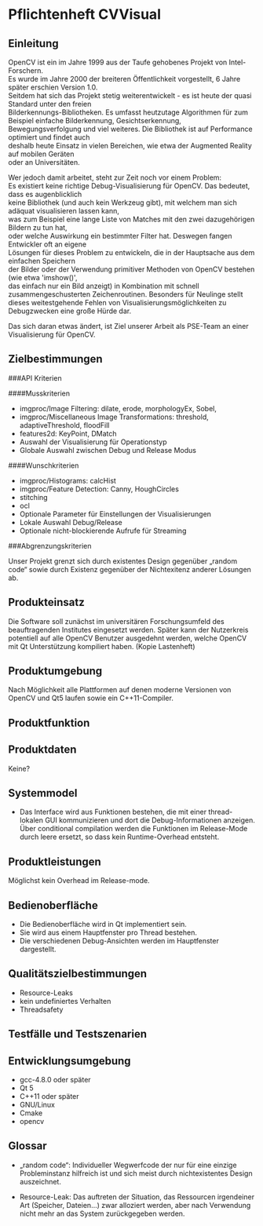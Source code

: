﻿Pflichtenheft CVVisual
======================

Einleitung
----------

OpenCV ist ein im Jahre 1999 aus der Taufe gehobenes Projekt von Intel-Forschern.  
Es wurde im Jahre 2000 der breiteren Öffentlichkeit vorgestellt, 6 Jahre später erschien Version 1.0.  
Seitdem hat sich das Projekt stetig weiterentwickelt - es ist heute der quasi Standard unter den freien   
Bilderkennungs-Bibliotheken.
Es umfasst heutzutage Algorithmen für zum Beispiel einfache Bilderkennung, Gesichtserkennung,  
Bewegungsverfolgung und viel weiteres. Die Bibliothek ist auf Performance optimiert und findet auch  
deshalb heute Einsatz in vielen Bereichen, wie etwa der Augmented Reality auf mobilen Geräten  
oder an Universitäten.  

Wer jedoch damit arbeitet, steht zur Zeit noch vor einem Problem:  
Es existiert keine richtige Debug-Visualisierung für OpenCV. Das bedeutet, dass es augenblicklich  
keine Bibliothek (und auch kein Werkzeug gibt), mit welchem man sich adäquat visualisieren lassen kann,  
was zum Beispiel eine lange Liste von Matches mit den zwei dazugehörigen Bildern zu tun hat,  
oder welche Auswirkung ein bestimmter Filter hat. Deswegen fangen Entwickler oft an eigene  
Lösungen für dieses Problem zu entwickeln, die in der Hauptsache aus dem einfachen Speichern  
der Bilder oder der Verwendung primitiver Methoden von OpenCV bestehen (wie etwa 'imshow()',  
das einfach nur ein Bild anzeigt) in Kombination mit schnell zusammengeschusterten Zeichenroutinen.
Besonders für Neulinge stellt dieses weitestgehende Fehlen von  Visualisierungsmöglichkeiten zu  
Debugzwecken eine große Hürde dar.  

Das sich daran etwas ändert, ist Ziel unserer Arbeit als PSE-Team an einer Visualisierung für OpenCV.  

Zielbestimmungen
----------------

###API Kriterien

####Musskriterien

- imgproc/Image Filtering: dilate, erode, morphologyEx, Sobel,
- imgproc/Miscellaneous Image Transformations: threshold, adaptiveThreshold, floodFill
- features2d: KeyPoint, DMatch
- Auswahl der Visualisierung für Operationstyp
- Globale Auswahl zwischen Debug und Release Modus


####Wunschkriterien

- imgproc/Histograms: calcHist
- imgproc/Feature Detection: Canny, HoughCircles
- stitching
- ocl
- Optionale Parameter für Einstellungen der Visualisierungen
- Lokale Auswahl Debug/Release
- Optionale nicht-blockierende Aufrufe für Streaming



###Abgrenzungskriterien

Unser Projekt grenzt sich durch existentes Design gegenüber „random code“ sowie durch Existenz gegenüber
der Nichtexitenz anderer Lösungen ab.


Produkteinsatz
--------------

Die Software soll zunächst im universitären Forschungsumfeld des beauftragenden Institutes eingesetzt
werden. Später kann der Nutzerkreis potentiell auf alle OpenCV Benutzer ausgedehnt werden, welche
OpenCV mit Qt Unterstützung kompiliert haben. (Kopie Lastenheft)


Produktumgebung
---------------

Nach Möglichkeit alle Plattformen auf denen moderne Versionen von OpenCV und Qt5 laufen sowie ein
C++11-Compiler.


Produktfunktion
---------------


Produktdaten
------------

Keine?

Systemmodel
-----------

* Das Interface wird aus Funktionen bestehen, die mit einer thread-lokalen GUI kommunizieren und dort
die Debug-Informationen anzeigen. Über conditional compilation werden die Funktionen im Release-Mode
durch leere ersetzt, so dass kein Runtime-Overhead entsteht.

Produktleistungen
-----------------

Möglichst kein Overhead im Release-mode.

Bedienoberfläche
----------------

* Die Bedienoberfläche wird in Qt implementiert sein.
* Sie wird aus einem Hauptfenster pro Thread bestehen.
* Die verschiedenen Debug-Ansichten werden im Hauptfenster dargestellt.

Qualitätszielbestimmungen
-------------------------

* Resource-Leaks
* kein undefiniertes Verhalten
* Threadsafety

Testfälle und Testszenarien
---------------------------

Entwicklungsumgebung
--------------------

* gcc-4.8.0 oder später
* Qt 5
* C++11 oder später
* GNU/Linux
* Cmake
* opencv

Glossar
-------

* „random code“: Individueller Wegwerfcode der nur für eine einzige Probleminstanz hilfreich ist und
	sich meist durch nichtexistentes Design auszeichnet.

* Resource-Leak: Das auftreten der Situation, das Ressourcen irgendeiner Art (Speicher, Dateien...) zwar
	alloziert werden, aber nach Verwendung nicht mehr an das System zurückgegeben werden.
